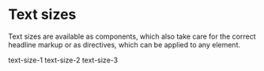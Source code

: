 # Text sizes

Text sizes are available as components, which also take care for the correct headline markup or as directives,
which can be applied to any element.

<pui-docs-example-viewer>
    <pui-h1>text-size-1</pui-h1>
    <pui-h2>text-size-2</pui-h2>
    <pui-h3>text-size-3</pui-h3>
</pui-docs-example-viewer>
